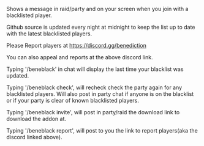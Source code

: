 Shows a message in raid/party and on your screen when you join with a blacklisted player.

 

Github source is updated every night at midnight to keep the list up to date with the latest blacklisted players.  

 

Please Report players at  https://discord.gg/benediction

You can also appeal and reports at the above discord link.

 

Typing '/beneblack' in chat will display the last time your blacklist was updated.

Typing '/beneblack check', will recheck check the party again for any blacklisted players.  Will also post in party chat if anyone is on the blacklist or if your party is clear of known blacklisted players.

Typing '/beneblack invite', will post in party/raid the download link to download the addon at.

Typing '/beneblack report', will post to you the link to report players(aka the discord linked above).
